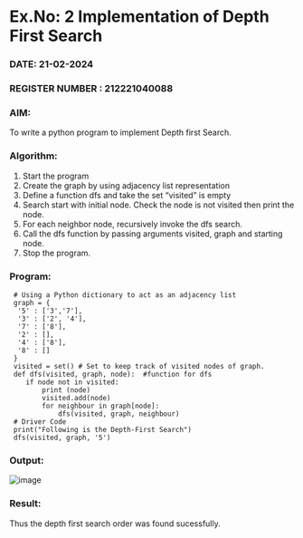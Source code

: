 # Ex.No: 2  Implementation of Depth First Search
### DATE: 21-02-2024                                                                           
### REGISTER NUMBER : 212221040088
### AIM: 
To write a python program to implement Depth first Search. 
### Algorithm:
1. Start the program
2. Create the graph by using adjacency list representation
3. Define a function dfs and take the set “visited” is empty 
4. Search start with initial node. Check the node is not visited then print the node.
5. For each neighbor node, recursively invoke the dfs search.
6. Call the dfs function by passing arguments visited, graph and starting node.
7. Stop the program.
### Program:
```
 # Using a Python dictionary to act as an adjacency list
 graph = {
  '5' : ['3','7'],
  '3' : ['2', '4'],
  '7' : ['8'],
  '2' : [],
  '4' : ['8'],
  '8' : []
 }
 visited = set() # Set to keep track of visited nodes of graph.
 def dfs(visited, graph, node):  #function for dfs 
    if node not in visited:
        print (node)
        visited.add(node)
        for neighbour in graph[node]:
            dfs(visited, graph, neighbour)
 # Driver Code
 print("Following is the Depth-First Search")
 dfs(visited, graph, '5')
```











### Output:

![image](https://github.com/Leela1822/AI_Lab_2023-24/assets/106167639/8b318fe2-bb94-4834-bc7a-02ac592ff3a5)



### Result:
Thus the depth first search order was found sucessfully.
